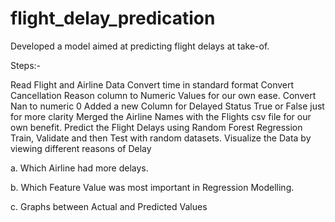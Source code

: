 # flight_delay_predication

Developed a model aimed at predicting flight delays at take-of.

Steps:-

Read Flight and Airline Data
Convert time in standard format
Convert Cancellation Reason column to Numeric Values for our own ease.
Convert Nan to numeric 0
Added a new Column for Delayed Status True or False just for more clarity
Merged the Airline Names with the Flights csv file for our own benefit.
Predict the Flight Delays using Random Forest Regression
Train, Validate and then Test with random datasets.
Visualize the Data by viewing different reasons of Delay

a. Which Airline had more delays.

b. Which Feature Value was most important in Regression Modelling.

c. Graphs between Actual and Predicted Values
